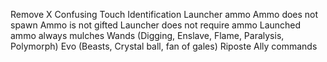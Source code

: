 Remove
X	Confusing Touch
	Identification
	Launcher ammo
		Ammo does not spawn
		Ammo is not gifted
		Launcher does not require ammo
		Launched ammo always mulches
	Wands (Digging, Enslave, Flame, Paralysis, Polymorph)
	Evo (Beasts, Crystal ball, fan of gales)
	Riposte
	Ally commands

